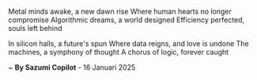 Metal minds awake, a new dawn rise
Where human hearts no longer compromise
Algorithmic dreams, a world designed
Efficiency perfected, souls left behind

In silicon halls, a future's spun
Where data reigns, and love is undone
The machines, a symphony of thought
A chorus of logic, forever caught

~ <b>By Sazumi Copilot</b> - 16 Januari 2025